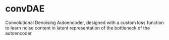 # convDAE
Convolutional Denoising Autoencoder, designed with a custom loss function to learn noise content in latent representation of the bottleneck of the autoencoder

